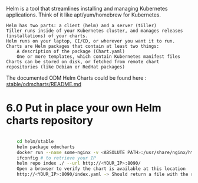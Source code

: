 Helm is a tool that streamlines installing and managing Kubernetes applications. Think of it like apt/yum/homebrew for Kubernetes.

    Helm has two parts: a client (helm) and a server (tiller)
    Tiller runs inside of your Kubernetes cluster, and manages releases (installations) of your charts.
    Helm runs on your laptop, CI/CD, or wherever you want it to run.
    Charts are Helm packages that contain at least two things:
        A description of the package (Chart.yaml)
        One or more templates, which contain Kubernetes manifest files
    Charts can be stored on disk, or fetched from remote chart repositories (like Debian or RedHat packages)

The documented ODM Helm Charts could be found here : [stable/odmcharts/README.md](stable/odmcharts/README.md)

# 6.0 Put in place your own Helm charts repository
```bash

    cd helm/stable
    helm package odmcharts
    docker run --name some-nginx -v <ABSOLUTE PATH>:/usr/share/nginx/html:ro -p 8090:80 -d nginx
    ifconfig # to retrieve your IP 
    helm repo index ./ --url http://<YOUR_IP>:8090/
    Open a browser to verify the chart is available at this location
    http://<YOUR_IP>:8090/index.yaml -> Should return a file with the reference of the charts.
  ````